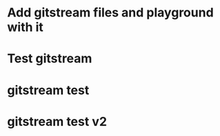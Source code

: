 # Add gitstream files and playground with it

# Test gitstream

# gitstream test

# gitstream test v2
